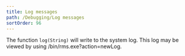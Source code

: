 ```yaml
---
title: Log messages
path: /Debugging/Log messages
sortOrder: 96
---
```


The function `log(String)` will write to the system log. This log may be viewed by using /bin/rms.exe?action=newLog.


